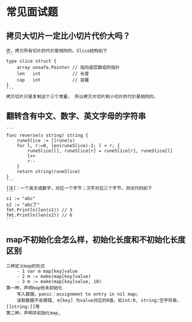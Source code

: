 # 常见面试题

## 拷贝大切片一定比小切片代价大吗？
    否，拷贝所有切片的代价是相同的。Slice结构如下
    ```
    type slice struct {
    	array unsafe.Pointer // 指向底层数组的指针
    	len   int            // 长度   
    	cap   int            // 容量
    }
    ```
    拷贝切片只是复制这个三个常量， 所以拷贝大切片和小切片的代价是相同的。

## 翻转含有中文、数字、英文字母的字符串
    ```
    func reverse(s string) string { 
        runeSlice := []rune(s)
        for l, r:=0, len(runeSlice)-1; l < r; {
            runeSlice[l], runeSlice[r] = runeSlice[r], runeSlice[l]
            l++
            r--
        }
        return string(runeSlice)
    }
    ```
    [注]：一个英文或数字，对应一个字节；汉字对应三个字节，测试代码如下
    ```
    s1 := "abc"
    s2 := "abc丁"
    fmt.Println(len(s1)) // 3
    fmt.Println(len(s2)) // 6
    ```
    
 ## map不初始化会怎么样，初始化长度和不初始化长度区别
    三种定义map的形式
        - 1 var m map[key]value
        - 2 m := make(map[key]value)
        - 3 m := make(map[key]value, 10)
    第一种，声明map但未初始化
        写入数据，panic：assignment to entry in nil map; 
        读取数据不会报错, m[key] 为value对应的0值，如int:0, string:空字符串，[]string:[]等
    第二种，声明并初始化map,